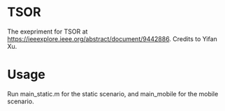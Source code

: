 # TSOR
The exepriment for TSOR at https://ieeexplore.ieee.org/abstract/document/9442886. Credits to Yifan Xu. 

# Usage
Run main_static.m for the static scenario, and main_mobile for the mobile scenario.
